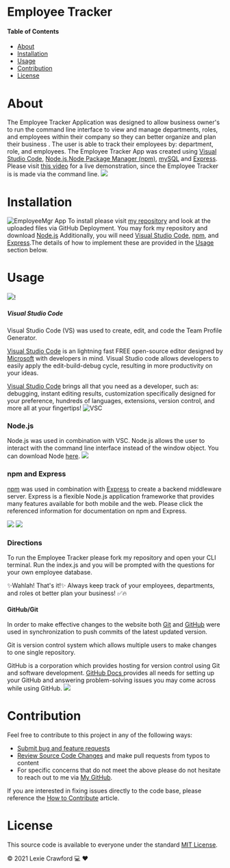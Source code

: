 # Employee Tracker

#### Table of Contents

- [About](#About)
- [Installation](#Installation)
- [Usage](#Usage)
- [Contribution](#Contribution)
- [License](#License)

# About

The Employee Tracker Application was designed to allow business owner's to run the command line interface to view and manage departments, roles, and employees within their company so they can better organize and plan their business . 
The user is able to track their employees by: department, role, and employees.
The Employee Tracker App was created using [Visual Studio Code](https://code.visualstudio.com/), [Node.js](https://nodejs.org/en/),[Node Package Manager (npm)](https://www.npmjs.com/), [mySQL](https://www.mysql.com/) and [Express](https://expressjs.com/).
Please visit [this video](https://drive.google.com/file/d/18LElEEGNcdh0U_lq7Psx63QmiKYT7guF/view?usp=sharing) for a live demonstration, since the Employee Tracker is  is made via the command line.
![](assets/photos/schema.png)


# Installation
![EmployeeMgr App](assets/photos/deployedappbeginning.JPG)
To install please visit [my repository](https://github.com/lexcraw4d/employeeTracker) and look at the uploaded files via GitHub Deployment. You may fork my repository and download [Node.js](https://nodejs.org/en/) Additionally, you will need [Visual Studio Code](https://code.visualstudio.com/), [npm](https://www.npmjs.com/), and [Express](https://www.npmjs.com/package/express).The details of how to implement these are provided in the [Usage](#Usage) section below.

# Usage

![](assets/photos/inaction.JPG)!


##### Visual Studio Code

Visual Studio Code (VS) was used to create, edit, and code the Team Profile Generator.

[Visual Studio Code](https://code.visualstudio.com/) is an lightning fast FREE open-source editor designed by [Microsoft](https://www.microsoft.com/en-us/) with developers in mind. Visual Studio code allows developers to easily apply the edit-build-debug cycle, resulting in more productivity on your ideas.

[Visual Studio Code](https://code.visualstudio.com/) brings all that you need as a developer, such as: debugging, instant editing results, customization specifically designed for your preference, hundreds of languages, extensions, version control, and more all at your fingertips!
![VSC](assets/photos/VSC.JPG)

### Node.js

Node.js was used in combination with VSC. Node.js allows the user to interact with the command line interface instead of the window object. You can download Node [here](https://nodejs.org/en/).
![](assets/photos/node.JPG)

### npm and Express
[npm](https://www.npmjs.com/package/inquirer) was used in combination with [Express](https://expressjs.com/) to create a backend middleware server. Express is a flexible Node.js application frameworke that provides many features available for both mobile and the web. Please click the referenced information for documentation on npm and Express.

![](assets/photos/npm.JPG)
![](assets/photos/express.JPG)

### Directions

To run the Employee Tracker please fork my repository and open your CLI terminal. Run the index.js and you will be prompted with the questions for your own employee database.

✨Wahlah! That's it!✨
Always keep track of your employees, departments, and roles ot better plan your business! ✅🔥

#### GitHub/Git

In order to make effective changes to the website both [Git](https://gitforwindows.org/) and [GitHub](https://github.com/) were used in synchronization to push commits of the latest updated version.

Git is version control system which allows multiple users to make changes to one single repository.

GitHub is a corporation which provides hosting for version control using Git and software development. [GitHub Docs ](https://docs.github.com/en/free-pro-team@latest/github/setting-up-and-managing-your-github-user-account/managing-user-account-settings) provides all needs for setting up your GitHub and answering problem-solving issues you may come across while using GitHub.
![](assets/photos/bash.JPG)

# Contribution

Feel free to contribute to this project in any of the following ways:

- [Submit bug and feature requests](https://github.com/lexcraw4d/employeeTracker/issues)
- [Review Source Code Changes](https://github.com/lexcraw4d/employeeTracker/pulls) and make pull requests from typos to content
- For specific concerns that do not meet the above please do not hesitate to reach out to me via [My GitHub](https://github.com/lexcraw4d).

If you are interested in fixing issues directly to the code base, please reference the [How to Contribute](https://github.com/microsoft/vscode/wiki/How-to-Contribute) article.

# License

This source code is available to everyone under the standard [MIT License](https://github.com/microsoft/vscode/blob/master/LICENSE.txt).

:copyright: 2021 Lexie Crawford :computer: :heart:

